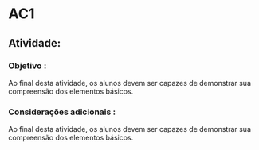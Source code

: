 # **AC1**

## **Atividade:**

### **Objetivo** :

Ao final desta atividade, os alunos devem ser capazes de demonstrar sua compreensão dos elementos básicos.

### **Considerações adicionais** :

Ao final desta atividade, os alunos devem ser capazes de demonstrar sua compreensão dos elementos básicos.
